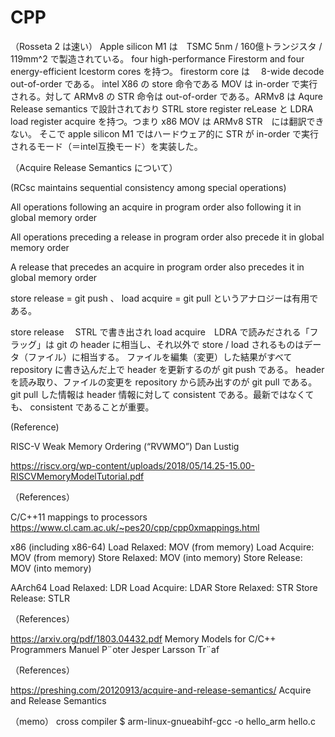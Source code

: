 # CPP

（Rosseta 2 は速い）
Apple silicon M1 は　TSMC 5nm /  160億トランジスタ / 119mm^2 で製造されている。 four high-performance Firestorm and four energy-efficient Icestorm cores を持つ。
firestorm core は　 8-wide decode out-of-order である。
intel X86 の store 命令である MOV は in-order で実行される。対して ARMv8 の STR 命令は out-of-order である。ARMv8 は Aqure Release semantics で設計されており STRL store register reLease と  LDRA load register acquire を持つ。つまり x86 MOV は ARMv8 STR　には翻訳できない。
そこで apple silicon M1 ではハードウェア的に STR が in-order で実行されるモード（＝intel互換モード）を実装した。

（Acquire Release Semantics について）

(RCsc maintains sequential consistency among special operations)

All operations following an acquire in program order also following it in global memory order

All operations preceding a release in program order also precede it in global memory order

A release that precedes an acquire in program order also precedes it in global memory order


store release = git push  、  load acquire = git pull というアナロジーは有用である。

store release 　STRL で書き出され  load acquire　LDRA で読みだされる「フラッグ」は  git の header に相当し、それ以外で  store / load されるものはデータ（ファイル）に相当する。
ファイルを編集（変更）した結果がすべて repository に書き込んだ上で header を更新するのが git push  である。
header を読み取り、ファイルの変更を repository から読み出すのが git pull である。
git pull した情報は header 情報に対して consistent である。最新ではなくても、 consistent であることが重要。

(Reference)

RISC-V Weak Memory Ordering (“RVWMO”)
Dan Lustig

https://riscv.org/wp-content/uploads/2018/05/14.25-15.00-RISCVMemoryModelTutorial.pdf

（References）

C/C++11 mappings to processors 
https://www.cl.cam.ac.uk/~pes20/cpp/cpp0xmappings.html

x86 (including x86-64)
Load Relaxed:	MOV (from memory)
Load Acquire:	MOV (from memory)
Store Relaxed:	MOV (into memory)
Store Release:	MOV (into memory)

AArch64
Load Relaxed:	LDR
Load Acquire:	LDAR
Store Relaxed:	STR
Store Release:	STLR

（References）

https://arxiv.org/pdf/1803.04432.pdf
Memory Models for C/C++ Programmers
Manuel P¨oter
Jesper Larsson Tr¨af

（References）

https://preshing.com/20120913/acquire-and-release-semantics/
Acquire and Release Semantics

（memo）
cross compiler
$ arm-linux-gnueabihf-gcc -o hello_arm hello.c 
